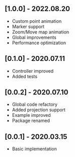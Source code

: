 ## [1.0.0] - 2022.08.20

* Custom point animation
* Marker support
* Zoom/Move map animation
* Global improvements
* Performance optimization

## [0.1.0] - 2020.07.11

* Controller improved
* Added tests

## [0.0.2] - 2020.07.10

* Global code refactory
* Added projection support
* Example improved
* Package renamed

## [0.0.1] - 2020.03.15

* Basic implementation
